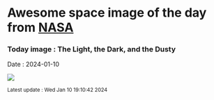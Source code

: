 
# Awesome space image of the day from [NASA](https://api.nasa.gov/)

### Today image : The Light, the Dark, and the Dusty
Date : 2024-01-10

![](https://apod.nasa.gov/apod/image/2401/Sh2_155_4K_5Mb1024.jpg)

<small>Latest update : Wed Jan 10 19:10:42 2024</small>
        